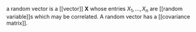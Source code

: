 a random vector is a [[vector]] $\mathbf{X}$ whose entries $X_1, \dots, X_n$ are [[random variable]]s which may be correlated. A random vector has a [[covariance matrix]].